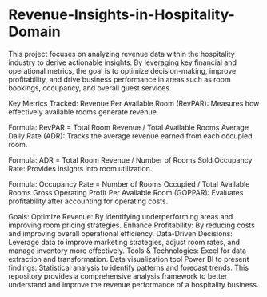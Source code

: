 # Revenue-Insights-in-Hospitality-Domain
This project focuses on analyzing revenue data within the hospitality industry to derive actionable insights. By leveraging key financial and operational metrics, the goal is to optimize decision-making, improve profitability, and drive business performance in areas such as room bookings, occupancy, and overall guest services.

Key Metrics Tracked:
Revenue Per Available Room (RevPAR): Measures how effectively available rooms generate revenue.

Formula: RevPAR = Total Room Revenue / Total Available Rooms
Average Daily Rate (ADR): Tracks the average revenue earned from each occupied room.

Formula: ADR = Total Room Revenue / Number of Rooms Sold
Occupancy Rate: Provides insights into room utilization.

Formula: Occupancy Rate = Number of Rooms Occupied / Total Available Rooms
Gross Operating Profit Per Available Room (GOPPAR): Evaluates profitability after accounting for operating costs.

Goals:
Optimize Revenue: By identifying underperforming areas and improving room pricing strategies.
Enhance Profitability: By reducing costs and improving overall operational efficiency.
Data-Driven Decisions: Leverage data to improve marketing strategies, adjust room rates, and manage inventory more effectively.
Tools & Technologies:
Excel for data extraction and transformation.
Data visualization tool Power BI to present findings.
Statistical analysis to identify patterns and forecast trends.
This repository provides a comprehensive analysis framework to better understand and improve the revenue performance of a hospitality business.

